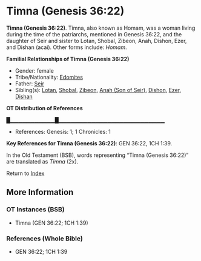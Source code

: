 # Timna (Genesis 36:22)
**Timna (Genesis 36:22)**. 
Timna, also known as Homam, was a woman living during the time of the patriarchs, mentioned in Genesis 36:22, and the daughter of Seir and sister to Lotan, Shobal, Zibeon, Anah, Dishon, Ezer, and Dishan (acai). 
Other forms include: 
*Homam*. 




**Familial Relationships of Timna (Genesis 36:22)**


* Gender: female
* Tribe/Nationality: [Edomites](../../../groups/md/acai/Edom.md)
* Father: [Seir](Seir.md)
* Sibling(s): [Lotan](Lotan.md), [Shobal](Shobal.md), [Zibeon](Zibeon.2.md), [Anah (Son of Seir)](Anah.2.md), [Dishon](Dishon.md), [Ezer](Ezer.md), [Dishan](Dishan.md)


**OT Distribution of References**

█▁▁▁▁▁▁▁▁▁▁▁█▁▁▁▁▁▁▁▁▁▁▁▁▁▁▁▁▁▁▁▁▁▁▁▁▁▁
* References: Genesis: 1; 1 Chronicles: 1



**Key References for Timna (Genesis 36:22)**: 
GEN 36:22, 1CH 1:39. 


In the Old Testament (BSB), words representing “Timna (Genesis 36:22)” are translated as 
*Timna* (2x). 




Return to [Index](00-Index.md)

## More Information

### OT Instances (BSB)

* Timna (GEN 36:22; 1CH 1:39)



### References (Whole Bible)

* GEN 36:22; 1CH 1:39



